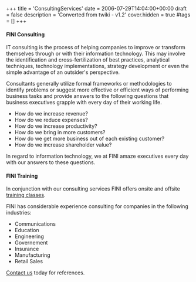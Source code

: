 +++
title = 'ConsultingServices'
date = 2006-07-29T14:04:00+00:00
draft = false
description = 'Converted from twiki - v1.2'
cover.hidden = true
#tags = []
+++

#### FINI Consulting

IT consulting is the process of helping companies to improve or
transform themselves through or with their information technology. This
may involve the identification and cross-fertilization of best
practices, analytical techniques, technology implementations, strategy
development or even the simple advantage of an outsider's perspective.

Consultants generally utilize formal frameworks or methodologies to
identify problems or suggest more effective or efficient ways of
performing business tasks and provide answers to the following questions
that business executives grapple with every day of their working life.

- How do we increase revenue?
- How do we reduce expenses?
- How do we increase productivity?
- How do we bring in more customers?
- How do we get more business out of each existing customer?
- How do we increase shareholder value?

In regard to information technology, we at FINI amaze executives every
day with our answers to these questions.

#### FINI Training

In conjunction with our consulting services FINI offers onsite and
offsite [training classes](TrainingClasses).

FINI has considerable experience consulting for companies in the
following industries:

- Communications
- Education
- Engineering
- Governement
- Insurance
- Manufacturing
- Retail Sales

[Contact us](http://mailto:info@fini.net) today for references.
